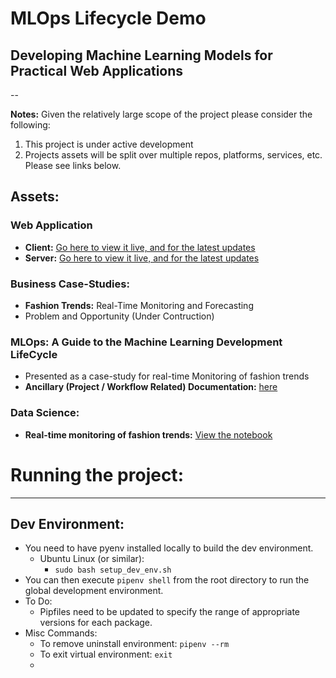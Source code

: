 # MLOps Lifecycle Demo

## Developing Machine Learning Models for Practical Web Applications
--

**Notes:** Given the relatively large scope of the project please consider the following:
1. This project is under active development
2. Projects assets will be split over multiple repos, platforms, services, etc. Please see links below.

## Assets:

### Web Application
* **Client:** [Go here to view it live, and for the latest updates](https://github.com/workbench-a/mern_client_demo)
* **Server:** [Go here to view it live, and for the latest updates](https://github.com/workbench-a/mern_server_demo)

### Business Case-Studies:
* **Fashion Trends:** Real-Time Monitoring and Forecasting
 * Problem and Opportunity (Under Contruction)

### MLOps: A Guide to the Machine Learning Development LifeCycle
 * Presented as a case-study for real-time Monitoring of fashion trends
 * **Ancillary (Project / Workflow Related) Documentation:** [here](https://colab.research.google.com/drive/1fuVfAoYDDcNSTcczp8EQPE7cG_AA_H9t?usp=sharing)

### Data Science:
 * **Real-time monitoring of fashion trends:** [View the notebook](https://colab.research.google.com/drive/1k0ulpOzYYIxmu2NHuUAzJAP_8jheuDS5?usp=sharing)


# Running the project:
---

## Dev Environment:

* You need to have pyenv installed locally to build the dev environment.
  * Ubuntu Linux (or similar):
    * ```sudo bash setup_dev_env.sh```
* You can then execute ```pipenv shell``` from the root directory to run the global development environment.
* To Do: 
  * Pipfiles need to be updated to specify the range of appropriate versions for each package.
* Misc Commands:
  * To remove uninstall environment: ```pipenv --rm```
  * To exit virtual environment: ```exit```
  * 
